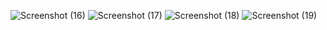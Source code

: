 
![Screenshot (16)](https://user-images.githubusercontent.com/57321409/150747012-9d510d2e-3d2b-4bd9-801c-178401deb074.png)
![Screenshot (17)](https://user-images.githubusercontent.com/57321409/150747100-e04b4891-7d2e-49ad-b5ec-73af52be7262.png)
![Screenshot (18)](https://user-images.githubusercontent.com/57321409/150747186-dcee8a42-2f5b-4eef-a131-2aecdff01e8a.png)
![Screenshot (19)](https://user-images.githubusercontent.com/57321409/150747347-bdb9f183-ca1b-4b34-9513-f06bb9b2d6a4.png)
